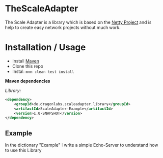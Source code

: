 # TheScaleAdapter
The Scale Adapter is a library which is based on the [Netty Project](https://netty.io/) 
and is help to create easy network projects without much work.

# Installation / Usage

- Install [Maven](http://maven.apache.org/download.cgi)
- Clone this repo
- Instal: ```mvn clean test install```

**Maven dependencies**

_Library:_
```xml
<dependency>
    <groupId>de.dragonlabs.scaleadapter.library</groupId>
    <artifactId>ScaleAdapter-Example</artifactId>
    <version>1.0-SNAPSHOT</version>
</dependency>
```

## Example
In the dictionary "Example" I write a simple Echo-Server to understand how to use this Library